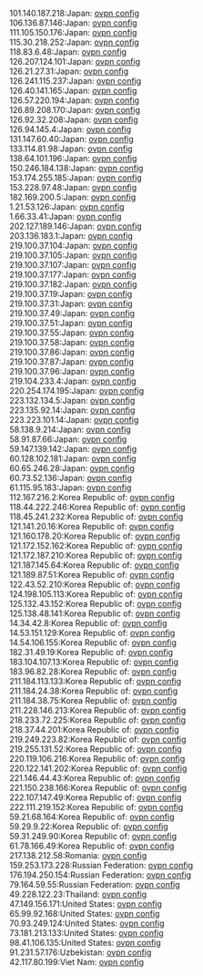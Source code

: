 101.140.187.218:Japan: [ovpn config](vpn/101_140_187_218.ovpn)  
106.136.87.146:Japan: [ovpn config](vpn/106_136_87_146.ovpn)  
111.105.150.176:Japan: [ovpn config](vpn/111_105_150_176.ovpn)  
115.30.218.252:Japan: [ovpn config](vpn/115_30_218_252.ovpn)  
118.83.6.48:Japan: [ovpn config](vpn/118_83_6_48.ovpn)  
126.207.124.101:Japan: [ovpn config](vpn/126_207_124_101.ovpn)  
126.21.27.31:Japan: [ovpn config](vpn/126_21_27_31.ovpn)  
126.241.115.237:Japan: [ovpn config](vpn/126_241_115_237.ovpn)  
126.40.141.165:Japan: [ovpn config](vpn/126_40_141_165.ovpn)  
126.57.220.194:Japan: [ovpn config](vpn/126_57_220_194.ovpn)  
126.89.208.170:Japan: [ovpn config](vpn/126_89_208_170.ovpn)  
126.92.32.208:Japan: [ovpn config](vpn/126_92_32_208.ovpn)  
126.94.145.4:Japan: [ovpn config](vpn/126_94_145_4.ovpn)  
131.147.60.40:Japan: [ovpn config](vpn/131_147_60_40.ovpn)  
133.114.81.98:Japan: [ovpn config](vpn/133_114_81_98.ovpn)  
138.64.101.196:Japan: [ovpn config](vpn/138_64_101_196.ovpn)  
150.246.184.138:Japan: [ovpn config](vpn/150_246_184_138.ovpn)  
153.174.255.185:Japan: [ovpn config](vpn/153_174_255_185.ovpn)  
153.228.97.48:Japan: [ovpn config](vpn/153_228_97_48.ovpn)  
182.169.200.5:Japan: [ovpn config](vpn/182_169_200_5.ovpn)  
1.21.53.126:Japan: [ovpn config](vpn/1_21_53_126.ovpn)  
1.66.33.41:Japan: [ovpn config](vpn/1_66_33_41.ovpn)  
202.127.189.146:Japan: [ovpn config](vpn/202_127_189_146.ovpn)  
203.136.183.1:Japan: [ovpn config](vpn/203_136_183_1.ovpn)  
219.100.37.104:Japan: [ovpn config](vpn/219_100_37_104.ovpn)  
219.100.37.105:Japan: [ovpn config](vpn/219_100_37_105.ovpn)  
219.100.37.107:Japan: [ovpn config](vpn/219_100_37_107.ovpn)  
219.100.37.177:Japan: [ovpn config](vpn/219_100_37_177.ovpn)  
219.100.37.182:Japan: [ovpn config](vpn/219_100_37_182.ovpn)  
219.100.37.19:Japan: [ovpn config](vpn/219_100_37_19.ovpn)  
219.100.37.31:Japan: [ovpn config](vpn/219_100_37_31.ovpn)  
219.100.37.49:Japan: [ovpn config](vpn/219_100_37_49.ovpn)  
219.100.37.51:Japan: [ovpn config](vpn/219_100_37_51.ovpn)  
219.100.37.55:Japan: [ovpn config](vpn/219_100_37_55.ovpn)  
219.100.37.58:Japan: [ovpn config](vpn/219_100_37_58.ovpn)  
219.100.37.86:Japan: [ovpn config](vpn/219_100_37_86.ovpn)  
219.100.37.87:Japan: [ovpn config](vpn/219_100_37_87.ovpn)  
219.100.37.96:Japan: [ovpn config](vpn/219_100_37_96.ovpn)  
219.104.233.4:Japan: [ovpn config](vpn/219_104_233_4.ovpn)  
220.254.174.195:Japan: [ovpn config](vpn/220_254_174_195.ovpn)  
223.132.134.5:Japan: [ovpn config](vpn/223_132_134_5.ovpn)  
223.135.92.14:Japan: [ovpn config](vpn/223_135_92_14.ovpn)  
223.223.101.14:Japan: [ovpn config](vpn/223_223_101_14.ovpn)  
58.138.9.214:Japan: [ovpn config](vpn/58_138_9_214.ovpn)  
58.91.87.66:Japan: [ovpn config](vpn/58_91_87_66.ovpn)  
59.147.139.142:Japan: [ovpn config](vpn/59_147_139_142.ovpn)  
60.128.102.181:Japan: [ovpn config](vpn/60_128_102_181.ovpn)  
60.65.246.28:Japan: [ovpn config](vpn/60_65_246_28.ovpn)  
60.73.52.136:Japan: [ovpn config](vpn/60_73_52_136.ovpn)  
61.115.95.183:Japan: [ovpn config](vpn/61_115_95_183.ovpn)  
112.167.216.2:Korea Republic of: [ovpn config](vpn/112_167_216_2.ovpn)  
118.44.222.246:Korea Republic of: [ovpn config](vpn/118_44_222_246.ovpn)  
118.45.241.232:Korea Republic of: [ovpn config](vpn/118_45_241_232.ovpn)  
121.141.20.16:Korea Republic of: [ovpn config](vpn/121_141_20_16.ovpn)  
121.160.178.20:Korea Republic of: [ovpn config](vpn/121_160_178_20.ovpn)  
121.172.152.162:Korea Republic of: [ovpn config](vpn/121_172_152_162.ovpn)  
121.172.187.210:Korea Republic of: [ovpn config](vpn/121_172_187_210.ovpn)  
121.187.145.64:Korea Republic of: [ovpn config](vpn/121_187_145_64.ovpn)  
121.189.87.51:Korea Republic of: [ovpn config](vpn/121_189_87_51.ovpn)  
122.43.52.210:Korea Republic of: [ovpn config](vpn/122_43_52_210.ovpn)  
124.198.105.113:Korea Republic of: [ovpn config](vpn/124_198_105_113.ovpn)  
125.132.43.152:Korea Republic of: [ovpn config](vpn/125_132_43_152.ovpn)  
125.138.48.141:Korea Republic of: [ovpn config](vpn/125_138_48_141.ovpn)  
14.34.42.8:Korea Republic of: [ovpn config](vpn/14_34_42_8.ovpn)  
14.53.151.129:Korea Republic of: [ovpn config](vpn/14_53_151_129.ovpn)  
14.54.106.155:Korea Republic of: [ovpn config](vpn/14_54_106_155.ovpn)  
182.31.49.19:Korea Republic of: [ovpn config](vpn/182_31_49_19.ovpn)  
183.104.107.13:Korea Republic of: [ovpn config](vpn/183_104_107_13.ovpn)  
183.96.82.28:Korea Republic of: [ovpn config](vpn/183_96_82_28.ovpn)  
211.184.113.133:Korea Republic of: [ovpn config](vpn/211_184_113_133.ovpn)  
211.184.24.38:Korea Republic of: [ovpn config](vpn/211_184_24_38.ovpn)  
211.184.38.75:Korea Republic of: [ovpn config](vpn/211_184_38_75.ovpn)  
211.228.146.213:Korea Republic of: [ovpn config](vpn/211_228_146_213.ovpn)  
218.233.72.225:Korea Republic of: [ovpn config](vpn/218_233_72_225.ovpn)  
218.37.44.201:Korea Republic of: [ovpn config](vpn/218_37_44_201.ovpn)  
219.249.223.82:Korea Republic of: [ovpn config](vpn/219_249_223_82.ovpn)  
219.255.131.52:Korea Republic of: [ovpn config](vpn/219_255_131_52.ovpn)  
220.119.106.216:Korea Republic of: [ovpn config](vpn/220_119_106_216.ovpn)  
220.122.141.202:Korea Republic of: [ovpn config](vpn/220_122_141_202.ovpn)  
221.146.44.43:Korea Republic of: [ovpn config](vpn/221_146_44_43.ovpn)  
221.150.238.166:Korea Republic of: [ovpn config](vpn/221_150_238_166.ovpn)  
222.107.147.49:Korea Republic of: [ovpn config](vpn/222_107_147_49.ovpn)  
222.111.219.152:Korea Republic of: [ovpn config](vpn/222_111_219_152.ovpn)  
59.21.68.164:Korea Republic of: [ovpn config](vpn/59_21_68_164.ovpn)  
59.29.9.22:Korea Republic of: [ovpn config](vpn/59_29_9_22.ovpn)  
59.31.249.90:Korea Republic of: [ovpn config](vpn/59_31_249_90.ovpn)  
61.78.166.49:Korea Republic of: [ovpn config](vpn/61_78_166_49.ovpn)  
217.138.212.58:Romania: [ovpn config](vpn/217_138_212_58.ovpn)  
159.253.173.228:Russian Federation: [ovpn config](vpn/159_253_173_228.ovpn)  
176.194.250.154:Russian Federation: [ovpn config](vpn/176_194_250_154.ovpn)  
79.164.59.55:Russian Federation: [ovpn config](vpn/79_164_59_55.ovpn)  
49.228.122.23:Thailand: [ovpn config](vpn/49_228_122_23.ovpn)  
47.149.156.171:United States: [ovpn config](vpn/47_149_156_171.ovpn)  
65.99.92.168:United States: [ovpn config](vpn/65_99_92_168.ovpn)  
70.93.249.124:United States: [ovpn config](vpn/70_93_249_124.ovpn)  
73.181.213.133:United States: [ovpn config](vpn/73_181_213_133.ovpn)  
98.41.106.135:United States: [ovpn config](vpn/98_41_106_135.ovpn)  
91.231.57.176:Uzbekistan: [ovpn config](vpn/91_231_57_176.ovpn)  
42.117.80.199:Viet Nam: [ovpn config](vpn/42_117_80_199.ovpn)  
